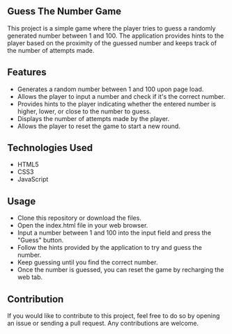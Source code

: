 ## Guess The Number Game
This project is a simple game where the player tries to guess a randomly generated number between 1 and 100. The application provides hints to the player based on the proximity of the guessed number and keeps track of the number of attempts made.

## Features
- Generates a random number between 1 and 100 upon page load.
- Allows the player to input a number and check if it's the correct number.
- Provides hints to the player indicating whether the entered number is higher, lower, or close to the number to guess.
- Displays the number of attempts made by the player.
- Allows the player to reset the game to start a new round.

## Technologies Used
- HTML5
- CSS3
- JavaScript

## Usage
- Clone this repository or download the files.
- Open the index.html file in your web browser.
- Input a number between 1 and 100 into the input field and press the "Guess" button.
- Follow the hints provided by the application to try and guess the number.
- Keep guessing until you find the correct number.
- Once the number is guessed, you can reset the game by recharging the web tab.

## Contribution
If you would like to contribute to this project, feel free to do so by opening an issue or sending a pull request. Any contributions are welcome.
